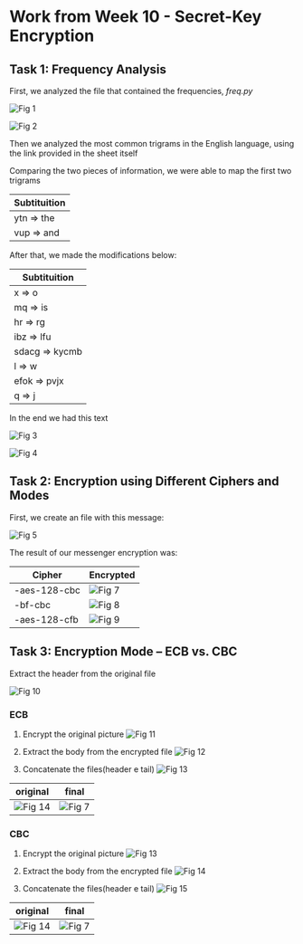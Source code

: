 # Work from Week 10 - Secret-Key Encryption

## Task 1: Frequency Analysis
First, we analyzed the file that contained the frequencies, _freq.py_

![Fig 1](./imgs/LOGBOOK10/freq1.png)

![Fig 2](./imgs/LOGBOOK10/freq2.png)


Then we analyzed the most common trigrams in the English language, using the link provided in the sheet itself

Comparing the two pieces of information, we were able to map the first two trigrams

| Subtituition |
| ---------- |
| ytn => the |
| vup => and |

After that, we made the modifications below:

|Subtituition|
|----|
|x => o|
|mq => is|
|hr => rg|
|ibz => lfu|
|sdacg => kycmb|
|l => w|
|efok => pvjx|
|q => j|

In the end we had this text

![Fig 3](./imgs/LOGBOOK10/text1.png)

![Fig 4](./imgs/LOGBOOK10/text2.png)


## Task 2: Encryption using Different Ciphers and Modes

First, we create an file with this message:

![Fig 5](./imgs/LOGBOOK10/text.png)


The result of our messenger encryption was:

|Cipher|Encrypted|
|----|----|
|-aes-128-cbc|![Fig 7](./imgs/LOGBOOK10/c1.png)|
|-bf-cbc|![Fig 8](./imgs/LOGBOOK10/c2.png)|
|-aes-128-cfb|![Fig 9](./imgs/LOGBOOK10/c3.png)|

## Task 3: Encryption Mode – ECB vs. CBC

Extract the header from the original file

![Fig 10](./imgs/LOGBOOK10/header.png)

### ECB

1) Encrypt the original picture
![Fig 11](./imgs/LOGBOOK10/ecb1.png)

2) Extract the body from the encrypted file
![Fig 12](./imgs/LOGBOOK10/ecb_body.png)

3) Concatenate the files(header e tail)
![Fig 13](./imgs/LOGBOOK10/ecb_final.png)

|original|final|
|----|----|
|![Fig 14](./imgs/LOGBOOK10/original.png)|![Fig 7](./imgs/LOGBOOK10/ecb.png)|


### CBC

1) Encrypt the original picture
![Fig 13](./imgs/LOGBOOK10/cbc1.png)

2) Extract the body from the encrypted file
![Fig 14](./imgs/LOGBOOK10/cbc_body.png)

3) Concatenate the files(header e tail)
![Fig 15](./imgs/LOGBOOK10/cbc_final.png)

|original|final|
|----|----|
|![Fig 14](./imgs/LOGBOOK10/original.png)|![Fig 7](./imgs/LOGBOOK10/cbc.png)|
